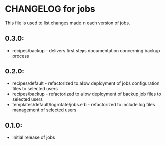 # CHANGELOG for jobs

This file is used to list changes made in each version of jobs.

## 0.3.0:

* recipes/backup - delivers first steps documentation concerning backup process

## 0.2.0:

* recipes/default - refactorized to allow deployment of jobs configuration files to selected users
* recipes/backup - refactorized to allow deployment of backup job files to selected users
* templates/default/logrotate/jobs.erb - refactorized to include log files management of selected users

## 0.1.0:

* Initial release of jobs

